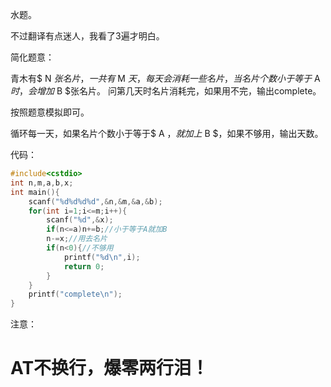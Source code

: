 水题。

不过翻译有点迷人，我看了3遍才明白。

简化题意：

青木有$ N $张名片，一共有$ M $天，每天会消耗一些名片，当名片个数小于等于$ A $时，会增加$ B $张名片。
问第几天时名片消耗完，如果用不完，输出complete。

按照题意模拟即可。

循环每一天，如果名片个数小于等于$ A $，就加上$ B $，如果不够用，输出天数。

代码：

```cpp
#include<cstdio>
int n,m,a,b,x;
int main(){
	scanf("%d%d%d%d",&n,&m,&a,&b);
	for(int i=1;i<=m;i++){
		scanf("%d",&x);
		if(n<=a)n+=b;//小于等于A就加B
		n-=x;//用去名片
		if(n<0){//不够用
			printf("%d\n",i);
			return 0;
		}
	}
	printf("complete\n");
}
```


注意：

# AT不换行，爆零两行泪！